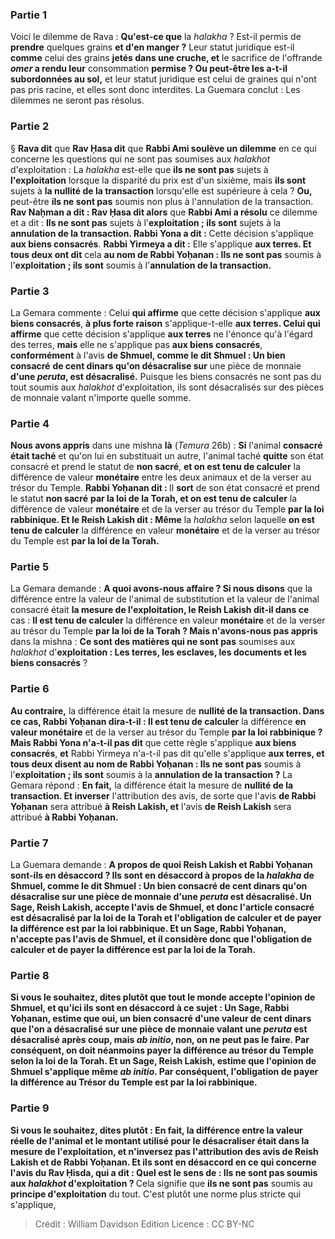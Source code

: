 
### Partie 1
Voici le dilemme de Rava : <b>Qu'est-ce que</b> la <i>halakha</i> ? Est-il permis de <b>prendre</b> quelques grains <b>et d'en manger ?</b> Leur statut juridique est-il <b>comme</b> celui des grains <b>jetés dans une cruche, et</b> le sacrifice de l'offrande <b><i>omer</i> a rendu leur</b> consommation <b>permise ? Ou peut-être les a-t-il subordonnées au sol,</b> et leur statut juridique est celui de graines qui n'ont pas pris racine, et elles sont donc interdites. La Guemara conclut : Les dilemmes ne seront pas résolus.

### Partie 2
§ <b>Rava dit</b> que <b>Rav Ḥasa dit</b> que <b>Rabbi Ami soulève un dilemme</b> en ce qui concerne les questions qui ne sont pas soumises aux <i>halakhot</i> d'exploitation : La <i>halakha</i> est-elle que <b>ils ne sont pas</b> sujets à <b>l'exploitation</b> lorsque la disparité du prix est d'un sixième, mais <b>ils sont</b> sujets à <b>la nullité de la transaction</b> lorsqu'elle est supérieure à cela ? <b>Ou,</b> peut-être <b>ils ne sont pas</b> soumis non plus à l'annulation de la transaction. <b>Rav Naḥman a dit : Rav Ḥasa dit alors</b> que <b>Rabbi Ami a résolu</b> ce dilemme et a dit : <b>Ils ne sont pas</b> sujets à l'<b>exploitation ; ils sont</b> sujets à la <b>annulation de la transaction. Rabbi Yona a dit :</b> Cette décision s'applique <b>aux biens consacrés</b>. <b>Rabbi Yirmeya a dit :</b> Elle s'applique <b>aux terres. Et tous deux ont dit</b> cela <b>au nom de Rabbi Yoḥanan : Ils ne sont pas</b> soumis à l'<b>exploitation ; ils sont</b> soumis à l'<b>annulation de la transaction.</b>

### Partie 3
La Gemara commente : Celui <b>qui affirme</b> que cette décision s'applique <b>aux biens consacrés</b>, <b>à plus forte raison</b> s'applique-t-elle <b>aux terres. Celui qui affirme</b> que cette décision s'applique <b>aux terres</b> ne l'énonce qu'à l'égard des terres, <b>mais</b> elle ne s'applique pas <b>aux biens consacrés</b>, <b>conformément</b> à l'avis <b>de Shmuel, comme le dit Shmuel : Un bien consacré</b> <b>de cent dinars qu'on désacralise sur</b> une pièce de monnaie <b>d'une <i>peruta</i>, est désacralisé.</b> Puisque les biens consacrés ne sont pas du tout soumis aux <i>halakhot</i> d'exploitation, ils sont désacralisés sur des pièces de monnaie valant n'importe quelle somme.

### Partie 4
<b>Nous avons appris</b> dans une mishna <b>là</b> (<i>Temura</i> 26b) : <b>Si</b> l'animal <b>consacré</b> <b>était taché</b> et qu'on lui en substituait un autre, l'animal taché <b>quitte</b> son état consacré et prend le statut de <b>non sacré</b>, <b>et on est tenu de calculer</b> la différence de valeur <b>monétaire</b> entre les deux animaux et de la verser au trésor du Temple. <b>Rabbi Yoḥanan dit : </b> Il <b>sort</b> de son état consacré et prend le statut <b>non sacré</b> <b>par la loi de la Torah, et on est tenu de calculer</b> la différence de valeur <b>monétaire</b> et de la verser au trésor du Temple <b>par la loi rabbinique. Et le Reish Lakish dit : Même</b> la <i>halakha</i> selon laquelle <b>on est tenu de calculer</b> la différence en valeur <b>monétaire</b> et de la verser au trésor du Temple est <b>par la loi de la Torah.</b>

### Partie 5
La Gemara demande : <b>A quoi avons-nous affaire ? Si nous disons</b> que la différence entre la valeur de l'animal de substitution et la valeur de l'animal consacré était <b>la mesure de l'exploitation, le Reish Lakish dit-il dans ce</b> cas : <b>Il est tenu de calculer</b> la différence en valeur <b>monétaire</b> et de la verser au trésor du Temple <b>par la loi de la Torah ? Mais n'avons-nous pas appris</b> dans la mishna : <b>Ce sont des matières qui ne sont pas</b> soumises aux <i>halakhot</i> d'<b>exploitation : Les terres, les esclaves, les documents et les biens consacrés</b> ?

### Partie 6
<b>Au contraire,</b> la différence était la mesure de <b>nullité de la transaction. Dans ce cas, Rabbi Yoḥanan dira-t-il : Il est tenu de calculer</b> la différence <b>en valeur monétaire</b> et de la verser au trésor du Temple <b>par la loi rabbinique ? Mais Rabbi Yona n'a-t-il pas dit</b> que cette règle s'applique <b>aux biens consacrés</b>, <b>et</b> Rabbi Yirmeya n'a-t-il pas dit</b> qu'elle s'applique <b>aux terres, et tous deux disent au nom de Rabbi Yoḥanan : Ils ne sont pas</b> soumis à l'<b>exploitation ; ils sont</b> soumis à la <b>annulation de la transaction ?</b> La Gemara répond : <b>En fait,</b> la différence était la mesure de <b>nullité de la transaction. Et inverser</b> l'attribution des avis, de sorte que l'avis <b>de Rabbi Yoḥanan</b> sera attribué <b>à Reish Lakish, et</b> l'avis <b>de Reish Lakish</b> sera attribué <b>à Rabbi Yoḥanan.</b>

### Partie 7
La Guemara demande : <b>A propos de quoi Reish Lakish et Rabbi Yoḥanan <b>sont-ils en désaccord ?</b> Ils sont en désaccord <b>à propos</b> de la <i>halakha</i> <b>de Shmuel, comme le dit Shmuel : Un bien consacré</b> <b>de cent dinars qu'on désacralise</b> sur une pièce de monnaie <b>d'une <i>peruta</i> est désacralisé.</b> Un <b>Sage,</b> Reish Lakish, <b>accepte</b> l'avis <b>de Shmuel,</b> et donc l'article consacré est désacralisé par la loi de la Torah et l'obligation de calculer et de payer la différence est par la loi rabbinique. <b>Et</b> un <b>Sage,</b> Rabbi Yoḥanan, <b>n'accepte pas</b> l'avis <b>de Shmuel,</b> et il considère donc que l'obligation de calculer et de payer la différence est par la loi de la Torah.

### Partie 8
<b>Si vous le souhaitez, dites</b> plutôt <b>que tout le monde accepte</b> l'opinion <b>de Shmuel, et qu'ici ils sont en désaccord à ce sujet : </b> Un <b>Sage,</b> Rabbi Yoḥanan, estime que <b>oui,</b> un bien consacré d'une valeur de cent dinars <b>que l'on a désacralisé</b> sur une pièce de monnaie valant une <i>peruta</i> est désacralisé après coup, mais <b><i>ab initio</i>, non,</b> on ne peut pas le faire. Par conséquent, on doit néanmoins payer la différence au trésor du Temple selon la loi de la Torah. <b>Et</b> un <b>Sage,</b> Reish Lakish, estime que l'opinion de Shmuel s'applique <b>même <i>ab initio</i>.</b> Par conséquent, l'obligation de payer la différence au Trésor du Temple est par la loi rabbinique.

### Partie 9
<b>Si vous le souhaitez, dites</b> plutôt : <b>En fait,</b> la différence entre la valeur réelle de l'animal et le montant utilisé pour le désacraliser était dans <b>la mesure de l'exploitation, et n'inversez pas</b> l'attribution des avis de Reish Lakish et de Rabbi Yoḥanan. <b>Et ils sont en désaccord en ce qui concerne</b> l'avis <b>du Rav Ḥisda, qui a dit : Quel</b> est le sens de : <b>Ils ne sont pas</b> soumis aux <i>halakhot</i> d'exploitation ? </b> Cela signifie que <b>ils ne sont pas</b> soumis au <b>principe d'exploitation</b> du tout. C'est plutôt une norme plus stricte qui s'applique,

>Crédit : William Davidson Edition
>Licence : CC BY-NC